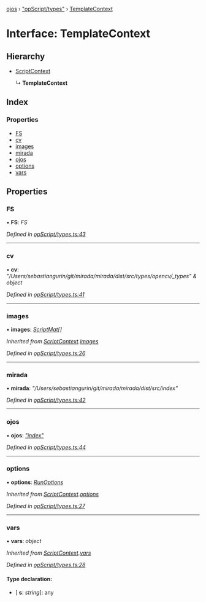 [ojos](../README.md) › ["opScript/types"](../modules/_opscript_types_.md) › [TemplateContext](_opscript_types_.templatecontext.md)

# Interface: TemplateContext

## Hierarchy

* [ScriptContext](_opscript_types_.scriptcontext.md)

  ↳ **TemplateContext**

## Index

### Properties

* [FS](_opscript_types_.templatecontext.md#fs)
* [cv](_opscript_types_.templatecontext.md#cv)
* [images](_opscript_types_.templatecontext.md#images)
* [mirada](_opscript_types_.templatecontext.md#mirada)
* [ojos](_opscript_types_.templatecontext.md#ojos)
* [options](_opscript_types_.templatecontext.md#options)
* [vars](_opscript_types_.templatecontext.md#vars)

## Properties

###  FS

• **FS**: *FS*

*Defined in [opScript/types.ts:43](https://github.com/cancerberoSgx/mirada/blob/3544b58/ojos/src/opScript/types.ts#L43)*

___

###  cv

• **cv**: *"/Users/sebastiangurin/git/mirada/mirada/dist/src/types/opencv/_types" & object*

*Defined in [opScript/types.ts:41](https://github.com/cancerberoSgx/mirada/blob/3544b58/ojos/src/opScript/types.ts#L41)*

___

###  images

• **images**: *[ScriptMat](_opscript_types_.scriptmat.md)[]*

*Inherited from [ScriptContext](_opscript_types_.scriptcontext.md).[images](_opscript_types_.scriptcontext.md#images)*

*Defined in [opScript/types.ts:26](https://github.com/cancerberoSgx/mirada/blob/3544b58/ojos/src/opScript/types.ts#L26)*

___

###  mirada

• **mirada**: *"/Users/sebastiangurin/git/mirada/mirada/dist/src/index"*

*Defined in [opScript/types.ts:42](https://github.com/cancerberoSgx/mirada/blob/3544b58/ojos/src/opScript/types.ts#L42)*

___

###  ojos

• **ojos**: *["index"](../modules/_index_.md)*

*Defined in [opScript/types.ts:44](https://github.com/cancerberoSgx/mirada/blob/3544b58/ojos/src/opScript/types.ts#L44)*

___

###  options

• **options**: *[RunOptions](_opscript_types_.runoptions.md)*

*Inherited from [ScriptContext](_opscript_types_.scriptcontext.md).[options](_opscript_types_.scriptcontext.md#options)*

*Defined in [opScript/types.ts:27](https://github.com/cancerberoSgx/mirada/blob/3544b58/ojos/src/opScript/types.ts#L27)*

___

###  vars

• **vars**: *object*

*Inherited from [ScriptContext](_opscript_types_.scriptcontext.md).[vars](_opscript_types_.scriptcontext.md#vars)*

*Defined in [opScript/types.ts:28](https://github.com/cancerberoSgx/mirada/blob/3544b58/ojos/src/opScript/types.ts#L28)*

#### Type declaration:

* \[ **s**: *string*\]: any
